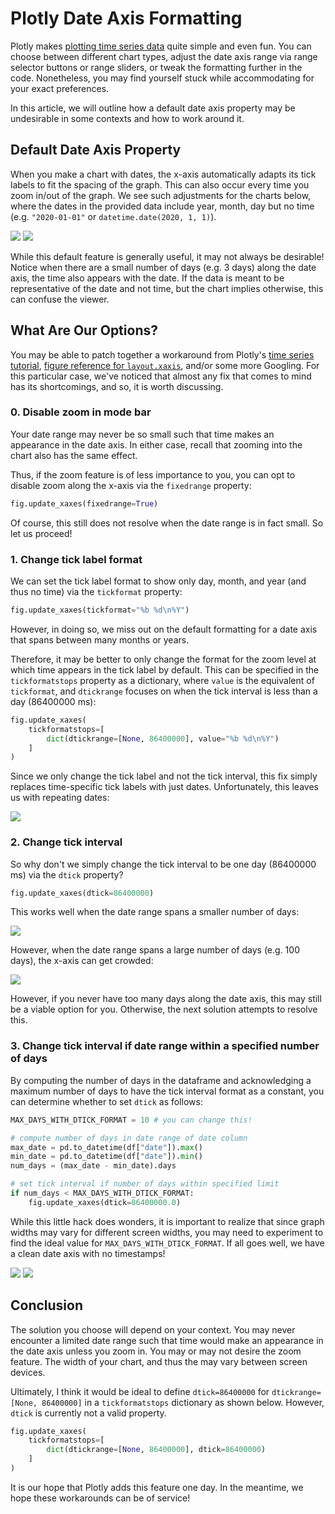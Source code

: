 # Plotly Date Axis Formatting

Plotly makes [plotting time series data](https://plotly.com/python/time-series/) quite simple and even fun. You can choose between different chart types, adjust the date axis range via range selector buttons or range sliders, or tweak the formatting further in the code. Nonetheless, you may find yourself stuck while accommodating for your exact preferences.

In this article, we will outline how a default date axis property may be undesirable in some contexts and how to work around it.

## Default Date Axis Property

When you make a chart with dates, the x-axis automatically adapts its tick labels to fit the spacing of the graph. This can also occur every time you zoom in/out of the graph. We see such adjustments for the charts below, where the dates in the provided data include year, month, day but no time (e.g. `"2020-01-01"` or `datetime.date(2020, 1, 1)`). 

![](assets/default_days_3.png)
![](assets/default_days_100.png)

<!-- 
3 days | 100 days
- | - 
![](assets/default_days_3.png) | ![](assets/default_days_100.png) 
-->

<!-- 
<p float="center">
  <img src="assets/default_days_3.png" width="49.5%" />
  <img src="assets/default_days_100.png" width="49.5%" /> 
</p> 
-->

While this default feature is generally useful, it may not always be desirable! Notice when there are a small number of days (e.g. 3 days) along the date axis, the time also appears with the date. If the data is meant to be representative of the date and not time, but the chart implies otherwise, this can confuse the viewer.

## What Are Our Options?

You may be able to patch together a workaround from Plotly's [time series tutorial](https://plotly.com/python/time-series/), [figure reference for `layout.xaxis`](https://plotly.com/python/reference/layout/xaxis/), and/or some more Googling. For this particular case, we've noticed that almost any fix that comes to mind has its shortcomings, and so, it is worth discussing.

### 0. Disable zoom in mode bar

Your date range may never be so small such that time makes an appearance in the date axis. In either case, recall that zooming into the chart also has the same effect. 

Thus, if the zoom feature is of less importance to you, you can opt to disable zoom along the x-axis via the `fixedrange` property:

```python
fig.update_xaxes(fixedrange=True)
```

Of course, this still does not resolve when the date range is in fact small. So let us proceed!

### 1. Change tick label format

We can set the tick label format to show only day, month, and year (and thus no time) via the `tickformat` property:

```python
fig.update_xaxes(tickformat="%b %d\n%Y")
```

However, in doing so, we miss out on the default formatting for a date axis that spans between many months or years. 

Therefore, it may be better to only change the format for the zoom level at which time appears in the tick label by default. This can be specified in the `tickformatstops` property as a dictionary, where `value` is the equivalent of `tickformat`, and `dtickrange` focuses on when the tick interval is less than a day (86400000 ms):

```python
fig.update_xaxes(
    tickformatstops=[
        dict(dtickrange=[None, 86400000], value="%b %d\n%Y")
    ]
)
```

Since we only change the tick label and not the tick interval, this fix simply replaces time-specific tick labels with just dates. Unfortunately, this leaves us with repeating dates: 

![](assets/tickformatstops_days_3.png)

### 2. Change tick interval

So why don't we simply change the tick interval to be one day (86400000 ms) via the `dtick` property? 

```python
fig.update_xaxes(dtick=86400000)
```

This works well when the date range spans a smaller number of days:

![](assets/dtick_days_3.png)

However, when the date range spans a large number of days (e.g. 100 days), the x-axis can get crowded: 

![](assets/dtick_days_100.png)

However, if you never have too many days along the date axis, this may still be a viable option for you. Otherwise, the next solution attempts to resolve this. 

### 3. Change tick interval if date range within a specified number of days

By computing the number of days in the dataframe and acknowledging a maximum number of days to have the tick interval format as a constant, you can determine whether to set `dtick` as follows:

```python
MAX_DAYS_WITH_DTICK_FORMAT = 10 # you can change this!

# compute number of days in date range of date column
max_date = pd.to_datetime(df["date"]).max()
min_date = pd.to_datetime(df["date"]).min()
num_days = (max_date - min_date).days

# set tick interval if number of days within specified limit
if num_days < MAX_DAYS_WITH_DTICK_FORMAT:
    fig.update_xaxes(dtick=86400000.0)
```

While this little hack does wonders, it is important to realize that since graph widths may vary for different screen widths, you may need to experiment to find the ideal value for `MAX_DAYS_WITH_DTICK_FORMAT`. If all goes well, we have a clean date axis with no timestamps!

![](assets/dtick_with_constant_days_3.png)
![](assets/dtick_with_constant_days_100.png)

<!--

Solution: convert dates to be categorical data points

Problems:
- this may not be ideal for chart types intended for continuous data (e.g. line charts)
- if one-digit month/day markers in the date do not have trailing zeros, the order of the dates could be messy
- but missing out on properties for dates (e.g. zoom out to monthly/yearly view)

-->

## Conclusion

The solution you choose will depend on your context. You may never encounter a limited date range such that time would make an appearance in the date axis unless you zoom in. You may or may not desire the zoom feature. The width of your chart, and thus the  may vary between screen devices. 

Ultimately, I think it would be ideal to define `dtick=86400000` for `dtickrange=[None, 86400000]` in a `tickformatstops` dictionary as shown below. However, `dtick` is currently not a valid property. 

```python
fig.update_xaxes(
    tickformatstops=[
        dict(dtickrange=[None, 86400000], dtick=86400000)
    ]
)
```

It is our hope that Plotly adds this feature one day. In the meantime, we hope these workarounds can be of service!
